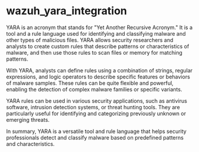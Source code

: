 # wazuh_yara_integration

YARA is an acronym that stands for "Yet Another Recursive Acronym." It is a tool and a rule language used for identifying and classifying malware and other types of malicious files. YARA allows security researchers and analysts to create custom rules that describe patterns or characteristics of malware, and then use those rules to scan files or memory for matching patterns.

With YARA, analysts can define rules using a combination of strings, regular expressions, and logic operators to describe specific features or behaviors of malware samples. These rules can be quite flexible and powerful, enabling the detection of complex malware families or specific variants.

YARA rules can be used in various security applications, such as antivirus software, intrusion detection systems, or threat hunting tools. They are particularly useful for identifying and categorizing previously unknown or emerging threats.

In summary, YARA is a versatile tool and rule language that helps security professionals detect and classify malware based on predefined patterns and characteristics.
